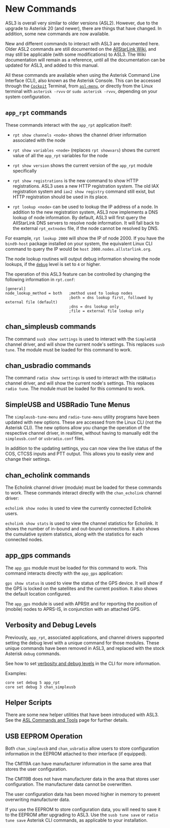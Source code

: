 # New Commands
ASL3 is overall very similar to older versions (ASL2). However, due to the upgrade to Asterisk 20 (and newer), there are things that have changed. In addition, some new commands are now available.

New and different commands to interact with ASL3 are documented here. Older ASL2 commands are still documented on the [AllStarLink Wiki](https://wiki.allstarlink.org), and may still be applicable (with some modifications) to ASL3. The Wiki documentation will remain as a reference, until all the documentation can be updated for ASL3, and added to this manual. 

All these commands are available when using the Asterisk Command Line Interface (CLI), also known as the Asterisk Console. This can be accessed through the [`Cockpit`](../pi/cockpit-get-started.md) Terminal, from [`asl-menu`](../user-guide/menu.md), or directly from the Linux terminal with `asterisk -rvvv` or `sudo asterisk -rvvv`, depending on your system configuration. 

## `app_rpt` commands
These commands interact with the `app_rpt` application itself:

* `rpt show channels <node>` shows the channel driver information associated with the node

* `rpt show variables <node>` (replaces `rpt showvars`) shows the current value of all the `app_rpt` variables for the node

* `rpt show version` shows the current version of the `app_rpt` module specifically

* `rpt show registrations` is the new command to show HTTP registrations. ASL3 uses a new HTTP registration system. The old IAX registration system and `iax2 show registry` command still exist, but HTTP registration should be used in its place.

* `rpt lookup <node>` can be used to lookup the IP address of a node. In addition to the new registration system, ASL3 now implements a DNS lookup of node information.	By default, ASL3 will first query the AllStarLink DNS servers to resolve node information. It will fall back to the external `rpt_extnodes` file, if the node cannot be resolved by DNS.

For example, `rpt lookup 2000` will show the IP of node 2000. If you have the `bind9-host` package installed on your system, the equivalent Linux CLI command to query the IP would be `host 2000.nodes.allstarlink.org`.

The node lookup routines will output debug information showing the node lookups, if the [`debug`](../user-guide/menu.md#asterisl-cli-verbosity-and-debug) level is set to `4` or higher.

The operation of this ASL3 feature can be controlled by changing the following information in `rpt.conf`:

```
[general]
node_lookup_method = both   ;method used to lookup nodes
                            ;both = dns lookup first, followed by external file (default)
                            ;dns = dns lookup only
                            ;file = external file lookup only
```

## chan_simpleusb commands
The command `susb show settings` is used to interact with the `SimpleUSB` channel driver, and will show the current node's settings. This replaces `susb tune`. The module must be loaded for this command to work.

## chan_usbradio commands
The command `radio show settings` is used to interact with the `USBRadio` channel driver, and will show the current node's settings. This replaces `radio tune`. The module must be loaded for this command to work.

## SimpleUSB and USBRadio Tune Menus
The `simpleusb-tune-menu` and `radio-tune-menu` utility programs have been updated with new options. These are accessed from the Linux CLI (not the Asterisk CLI). The new options allow you change the operation of the respective channel driver, in realtime, without having to manually edit the `simpleusb.conf` or `usbradio.conf` files.

In addition to the updating settings, you can now view the live status of the COS, CTCSS inputs and PTT output. This allows you to easily view and change their settings.

## chan_echolink commands
The Echolink channel driver (module) must be loaded for these commands to work. These commands interact directly with the `chan_echolink` channel driver: 

`echolink show nodes`  is used to view the currently connected Echolink users.

`echolink show stats`  is used to view the channel statistics for Echolink. It shows the number of in-bound and out-bound connections. It also shows the cumulative system statistics, along with the statistics for each connected nodes.

## app_gps commands
The `app_gps` module must be loaded for this command to work. This command interacts directly with the `app_gps` application: 

`gps show status` is used to view the status of the GPS device. It will show if the GPS is locked on the satellites and the current position. It also shows the default location configured.

The `app_gps` module is used with APRStt and for reporting the position of (mobile) nodes to APRS-IS, in conjunction with an attached GPS.

## Verbosity and Debug Levels
Previously, `app_rpt`, associated applications, and channel drivers supported setting the debug level with a unique command for those modules. These unique commands have been removed in ASL3, and replaced with the stock Asterisk `debug` commands.

See how to set [verbosity and debug levels](../user-guide/menu.md#asterisl-cli-verbosity-and-debug) in the CLI for more information.

Examples:

```
core set debug 5 app_rpt
core set debug 3 chan_simpleusb
```

## Helper Scripts
There are some new helper utilities that have been introduced with ASL3. See the [ASL Commands and Tools](../user-guide/asl-cmds-tools.md) page for further details.

## USB EEPROM Operation
Both `chan_simpleusb` and `chan_usbradio` allow users to store configuration information in the EEPROM attached to their interface (if equipped). 

The CM119A can have manufacturer information in the same area that stores the user configuration. 

The CM119B does not have manufacturer data in the area that stores user configuration. The manufacturer data cannot be overwritten. 

The user configuration data has been moved higher in memory to prevent overwriting manufacturer data. 

If you use the EEPROM to store configuration data, you will need to save it to the EEPROM after upgrading to ASL3. Use the `susb tune save` or `radio tune save` Asterisk CLI commands, as applicable to your installation.

